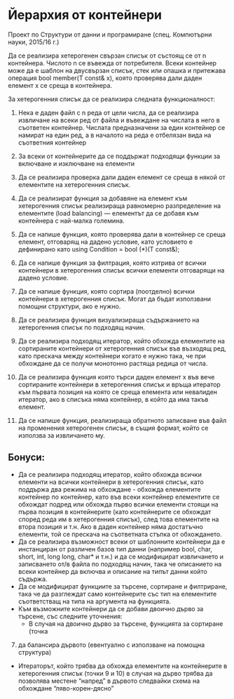 # Йерархия от контейнери

Проект по Структури от данни и програмиране
(спец. Компютърни науки, 2015/16 г.)

Да се реализира хетерогенен свързан списък от състоящ се от n контейнера. 
Числото n се въвежда от потребителя. 
Всеки контейнер може да е шаблон на двусвързан
списък, стек или опашка и притежава операция bool member(T const& x), която
проверява дали даден елемент x се среща в контейнера.

За хетерогенния списък да се реализира следната функционалност:

1. Нека е даден файл с n реда от цели числа, да се реализира извличане на всеки
ред от файла и въвеждане на числата в него в съответен контейнер. Числата
предназначени за един контейнер се намират на един ред, а в началото на
реда е отбелязан вида на съответния контейнер

2. За всеки от контейнерите да се поддържат подходящи функции за включване и
изключване на елементи

3. Да се реализира проверка дали даден елемент се среща в някой от елементите
на хетерогенния списък.

4. Да се реализират функция за добавяне на елемент към хетерогенния списък
реализираща равномерно разпределение на елементите (load balancing) —
елементът да се добавя към контейнера с най-малка големина.

5. Да се напише функция, която проверява дали в контейнер се среща елемент,
отговарящ на дадено условие, като условието е дефинирано като using
Condition = bool (*)(T const&);

6. Да се напише функция за филтрация, която изтрива от всички контейнери в
хетерогенния списък всички елементи отговарящи на дадено условие.

7. Да се напише функция, която сортира (поотделно) всички контейнери в
хетерогенния списък. Могат да бъдат използвани помощни структури, ако е
нужно.

8. Да се реализира функция визуализираща съдържанието на хетерогенния
списък по подходящ начин.

9. Да се реализира подходящ итератор, който обхожда елементите на
сортираните контейнери от хетерогенния списък във възходящ ред, като
прескача между контейнери когато е нужно така, че при обхождане да се
получи монотонно растяща редица от числа.

10. Да се реализира функция която търси даден елемент x във вече сортираните
контейнери в хетерогенния списък и връща итератор към първата позиция на
която се среща елемента или невалиден итератор, ако в списъка няма
контейнер, в който да има такъв елемент.

11. Да се напише функция, реализираща обратното записване във файл на
променения хетерогенен списък, в същия формат, който се използва за
извличането му.

## Бонуси:
- Да се реализира подходящ итератор, който обхожда всички елементи на
всички контейнери в хетерогенния списък, като поддържа два режима на
обхождане - обхожда елементите контейнер по контейнер, като във всеки
контейнер елементите се обхождат подред или обхожда първо всички
елементи стоящи на първа позиция в контейнерите (като контейнерите се
обхождат според реда им в хетерогенния списък), след това елементите на
втора позиция и т.н. Ако в даден контейнер няма достатъчно елементи, той се
прескача на съответната стъпка от обхождането.
- Да се реализира възможност всеки от шаблонните контейнери да е
инстанциран от различен базов тип данни (например bool, char, short, int,
long long, char* и т.н.) и да се модифицират извличането и записването от/в
файла по подходящ начин, така че описанието на всеки контейнер да включва
и описание на типът данни който съдържа.
- Да се модифицират функциите за търсене, сортиране и филтриране, така че да
разглеждат само контейнерите със тип на елементите съответстващ на типа на
аргумента на функцията.
- Към възможните контейнери да се добави двоично дърво за търсене, със
следните уточнения:
  - В случая на двоично дърво за търсене, функцията за сортиране (точка
7) да балансира дървото (евентуално с използване на помощна
структура)
  - Итераторът, който трябва да обхожда елементите на контейнерите в
хетерогенния списък (точки 9 и 10) в случая на дърво трябва да
позволява местене “напред” в дървото следвайки схема на обхождане
“ляво-корен-дясно”